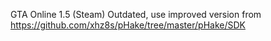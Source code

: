 GTA Online 1.5 (Steam)
Outdated, use improved version from https://github.com/xhz8s/pHake/tree/master/pHake/SDK
